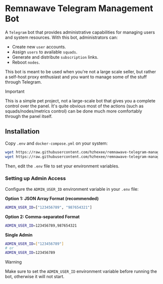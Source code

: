 # Remnawave Telegram Management Bot

A `Telegram` bot that provides administrative capabilities for managing users and system resources. With this bot, administrators can:

- Create new `user` accounts.
- Assign `users` to available `squads`.
- Generate and distribute `subscription` links.
- Reboot `nodes`.

This bot is meant to be used when you're not a large scale seller, but rather a self-host proxy enthusiast and you want to manage some of the stuff through Telegram.

> [!IMPORTANT]
> This is a simple pet project, not a large-scale bot that gives you a complete control over the panel.
> It's quite obvious most of the actions (such as squads/nodes/metrics control) can be done much more comfortably through the panel itself.

## Installation

Copy `.env` and `docker-compose.yml` on your system:

```bash
wget https://raw.githubusercontent.com/hzhexee/remnawave-telegram-management-bot/refs/heads/main/docker-compose.yml -O docker-compose.yml
wget https://raw.githubusercontent.com/hzhexee/remnawave-telegram-management-bot/refs/heads/main/.env -O .env
```

Then, edit the `.env` file to set your environment variables.

### Setting up Admin Access

Configure the `ADMIN_USER_ID` environment variable in your `.env` file:

**Option 1: JSON Array Format (recommended)**
```bash
ADMIN_USER_ID=["123456789", "987654321"]
```

**Option 2: Comma-separated Format**
```bash
ADMIN_USER_ID=123456789,987654321
```

**Single Admin**
```bash
ADMIN_USER_ID=["123456789"]
# or
ADMIN_USER_ID=123456789
```

> [!WARNING]
> Make sure to set the `ADMIN_USER_ID` environment variable before running the bot, otherwise it will not start.
